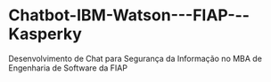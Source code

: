 # Chatbot-IBM-Watson---FIAP---Kasperky
Desenvolvimento de Chat para Segurança da Informação no MBA de Engenharia de Software da FIAP
